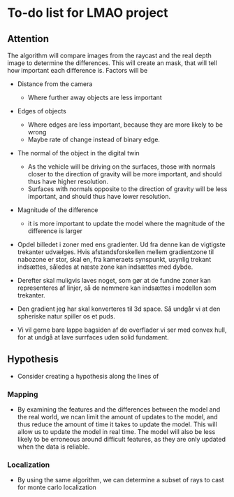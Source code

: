 # To-do list for LMAO project
<!-- Bullet list of things to do -->
## Attention
The algorithm will compare images from the raycast and the real depth image to determine the differences. This will create an mask, that will tell how important each difference is. Factors will be
- Distance from the camera
  - Where further away objects are less important
- Edges of objects
  - Where edges are less important, because they are more likely to be wrong
  - Maybe rate of change instead of binary edge.
- The normal of the object in the digital twin
  - As the vehicle will be driving on the surfaces, those with normals closer to the direction of gravity will be more important, and should thus have higher resolution.
  - Surfaces with normals opposite to the direction of gravity will be less important, and should thus have lower resolution.
- Magnitude of the difference
  - it is more important to update the model where the magnitude of the difference is larger


- Opdel billedet i zoner med ens gradienter. Ud fra denne kan de vigtigste trekanter udvælges. Hvis afstandsforskellen mellem gradientzone til nabozone er stor, skal en, fra kameraets synspunkt, usynlig trekant indsættes, således at næste zone kan indsættes med dybde.
- Derefter skal muligvis laves noget, som gør at de fundne zoner kan representeres af linjer, så de nemmere kan indsættes i modellen som trekanter.

- Den gradient jeg har skal konverteres til 3d space. Så undgår vi at den spheriske natur spiller os et puds.
- Vi vil gerne bare lappe bagsiden af de overflader vi ser med convex hull, for at undgå at lave surrfaces uden solid fundament.

## Hypothesis
- Consider creating a hypothesis along the lines of
### Mapping
- By examining the features and the differences between the model and the real world, we ncan limit the amount of updates to the model, and thus reduce the amount of time it takes to update the model. This will allow us to update the model in real time. The model will also be less likely to be erroneous around difficult features, as they are only updated when the data is reliable.

### Localization
- By using the same algorithm, we can determine a subset of rays to cast for monte carlo localization


